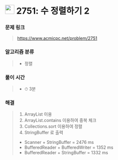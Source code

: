 # <img src="https://static.solved.ac/tier_small/6.svg" width=30> 2751: 수 정렬하기 2

### 문제 링크
> https://www.acmicpc.net/problem/2751

### 알고리즘 분류
>- 정렬

### 풀이 시간
>- ⏱ 3분

### 해결
> 1. ArrayList 이용
> 2. ArrayList.contains 이용하여 중복 체크
> 3. Collections.sort 이용하여 정렬 
> 4. StringBuffer 로 출력
>- Scanner + StringBuffer = 2476 ms
>- BufferedReader + BufferedWriter = 1352 ms
>- BufferedReader + StringBuffer = 1332 ms
